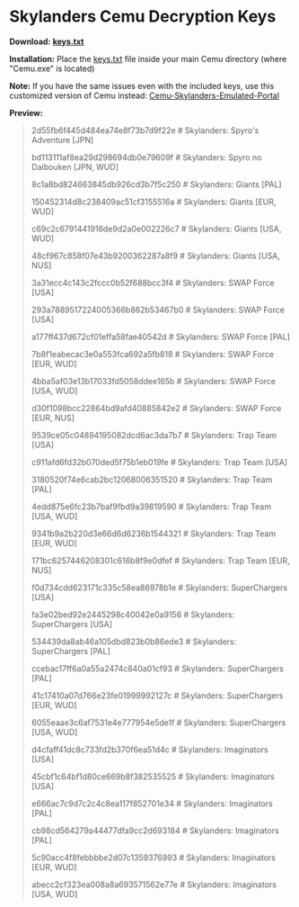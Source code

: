 # Skylanders Cemu Decryption Keys

**Download:** **[keys.txt](https://github.com/skylandersNFC/Docs/blob/main/Skylanders_Cemu_Decryption_Keys/keys.txt)**

**Installation:** Place the [keys.txt](https://github.com/skylandersNFC/Docs/blob/main/Skylanders_Cemu_Decryption_Keys/keys.txt) file inside your main Cemu directory (where "Cemu.exe" is located)

**Note:** If you have the same issues even with the included keys, use this customized version of Cemu instead: [Cemu-Skylanders-Emulated-Portal](https://github.com/skylandersNFC/Cemu-Skylanders-Emulated-Portal)

**Preview:**

> 2d55fb6f445d484ea74e8f73b7d9f22e # Skylanders: Spyro's Adventure [JPN]
>
> bd113111af8ea29d298694db0e79609f # Skylanders: Spyro no Daibouken [JPN, WUD]
> 
> 8c1a8bd824663845db926cd3b7f5c250 # Skylanders: Giants [PAL]
> 
> 150452314d8c238409ac51cf3155516a # Skylanders: Giants [EUR, WUD]
> 
> c69c2c6791441916de9d2a0e002226c7 # Skylanders: Giants [USA, WUD]
> 
> 48cf967c858f07e43b9200362287a8f9 # Skylanders: Giants [USA, NUS]
> 
> 3a31ecc4c143c2fccc0b52f688bcc3f4 # Skylanders: SWAP Force [USA]
> 
> 293a7889517224005366b862b53467b0 # Skylanders: SWAP Force [USA]
> 
> a177ff437d672cf01effa58fae40542d # Skylanders: SWAP Force [PAL]
> 
> 7b8f1eabecac3e0a553fca692a5fb818 # Skylanders: SWAP Force [EUR, WUD]
> 
> 4bba5af03e13b17033fd5058ddee165b # Skylanders: SWAP Force [USA, WUD]
> 
> d30f1098bcc22864bd9afd40885842e2 # Skylanders: SWAP Force [EUR, NUS]
> 
> 9539ce05c04894195082dcd6ac3da7b7 # Skylanders: Trap Team [USA]
> 
> c911afd6fd32b070ded5f75b1eb019fe # Skylanders: Trap Team [USA]
> 
> 3180520f74e6cab2bc12068006351520 # Skylanders: Trap Team [PAL]
> 
> 4edd875e6fc23b7baf9fbd9a39819590 # Skylanders: Trap Team [USA, WUD]
> 
> 9341b9a2b220d3e66d6d6236b1544321 # Skylanders: Trap Team [EUR, WUD]
> 
> 171bc6257446208301c616b8f9e0dfef # Skylanders: Trap Team [EUR, NUS]
> 
> f0d734cdd623171c335c58ea86978b1e # Skylanders: SuperChargers [USA]
> 
> fa3e02bed92e2445298c40042e0a9156 # Skylanders: SuperChargers [USA]
> 
> 534439da8ab46a105dbd823b0b86ede3 # Skylanders: SuperChargers [PAL]
> 
> ccebac17ff6a0a55a2474c840a01cf93 # Skylanders: SuperChargers [PAL]
> 
> 41c17410a07d766e23fe01999992127c # Skylanders: SuperChargers [EUR, WUD]
> 
> 6055eaae3c6af7531e4e777954e5de1f # Skylanders: SuperChargers [USA, WUD]
> 
> d4cfaff41dc8c733fd2b370f6ea51d4c # Skylanders: Imaginators [USA]
> 
> 45cbf1c64bf1d80ce669b8f382535525 # Skylanders: Imaginators [USA]
> 
> e666ac7c9d7c2c4c8ea117f852701e34 # Skylanders: Imaginators [PAL]
> 
> cb98cd564279a44477dfa9cc2d693184 # Skylanders: Imaginators [PAL]
> 
> 5c90acc4f8febbbbe2d07c1359376993 # Skylanders: Imaginators [EUR, WUD]
> 
> abecc2cf323ea008a8a693571562e77e # Skylanders: Imaginators [USA, WUD]
